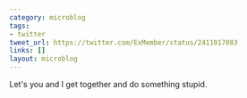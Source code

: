 ```yaml
---
category: microblog
tags:
- twitter
tweet_url: https://twitter.com/ExMember/status/2411017083
links: []
layout: microblog
---
```

Let's you and I get together and do something stupid.
